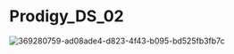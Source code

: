 # Prodigy_DS_02
![369280759-ad08ade4-d823-4f43-b095-bd525fb3fb7c](https://github.com/user-attachments/assets/d86e90ec-56d4-4b15-9a9b-50ec88ebd19b)
